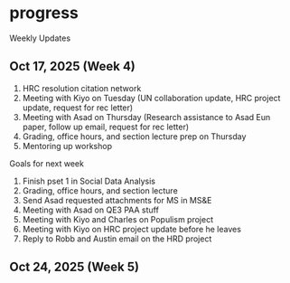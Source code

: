 # progress
Weekly Updates

## Oct 17, 2025 (Week 4)

1. HRC resolution citation network
2. Meeting with Kiyo on Tuesday (UN collaboration update, HRC project update, request for rec letter)
3. Meeting with Asad on Thursday (Research assistance to Asad Eun paper, follow up email, request for rec letter)
4. Grading, office hours, and section lecture prep on Thursday
5. Mentoring up workshop

Goals for next week

1. Finish pset 1 in Social Data Analysis
2. Grading, office hours, and section lecture
3. Send Asad requested attachments for MS in MS&E
4. Meeting with Asad on QE3 PAA stuff
5. Meeting with Kiyo and Charles on Populism project
6. Meeting with Kiyo on HRC project update before he leaves
7. Reply to Robb and Austin email on the HRD project

## Oct 24, 2025 (Week 5)







